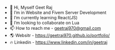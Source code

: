 - 👋 Hi, Myself Geet Raj
- 👀 I’m in Website and Fivem Server Development
- 🌱 I’m currently learning React(JS)
- 💞️ I’m looking to collaborate on Lua
- 📫 How to reach me - geetraj970@gmail.com
- 🌎 Websitr - https://geetraj970.github.io/portfolio/
- 🔥 Linkedin - https://www.linkedin.com/in/geetraj

<!---
geetraj970/geetraj970 is a ✨ special ✨ repository because its `README.md` (this file) appears on your GitHub profile.
You can click the Preview link to take a look at your changes.
--->
